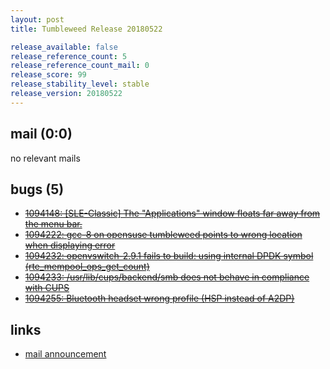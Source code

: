 ```yaml
---
layout: post
title: Tumbleweed Release 20180522

release_available: false
release_reference_count: 5
release_reference_count_mail: 0
release_score: 99
release_stability_level: stable
release_version: 20180522
---
```


## mail (0:0)

no relevant mails

## bugs (5)

<!--more-->

- ~~[1094148: \[SLE-Classic\] The "Applications" window floats far away from the menu bar.](https://bugzilla.opensuse.org/show_bug.cgi?id=1094148)~~
- ~~[1094222: gcc-8 on opensuse tumbleweed points to wrong location when displaying error](https://bugzilla.opensuse.org/show_bug.cgi?id=1094222)~~
- ~~[1094232: openvswitch-2.9.1 fails to build: using internal DPDK symbol (rte_mempool_ops_get_count)](https://bugzilla.opensuse.org/show_bug.cgi?id=1094232)~~
- ~~[1094233: /usr/lib/cups/backend/smb does not behave in compliance with CUPS](https://bugzilla.opensuse.org/show_bug.cgi?id=1094233)~~
- ~~[1094255: Bluetooth headset wrong profile (HSP instead of A2DP)](https://bugzilla.opensuse.org/show_bug.cgi?id=1094255)~~



## links

- [mail announcement](https://lists.opensuse.org/opensuse-factory/2018-05/msg00356.html)
